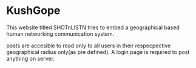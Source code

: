 # KushGope
This website titled
SHOTnLISTN
tries to embed a geographical based human networking communication system.

posts are accesible to read only to all users in their respecpective geographical radius only(as pre defined).
A login page is required to post anything on server.
